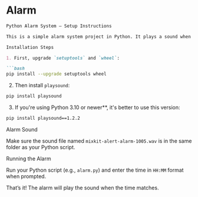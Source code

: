 # Alarm
````markdown
Python Alarm System – Setup Instructions

This is a simple alarm system project in Python. It plays a sound when the alarm time is reached using the `playsound` module.

Installation Steps

1. First, upgrade `setuptools` and `wheel`:

```bash
pip install --upgrade setuptools wheel
````

2. Then install `playsound`:

```bash
pip install playsound
```

3. If you're using Python 3.10 or newer**, it's better to use this version:

```bash
pip install playsound==1.2.2
```

Alarm Sound

Make sure the sound file named `mixkit-alert-alarm-1005.wav` is in the same folder as your Python script.

Running the Alarm

Run your Python script (e.g., `alarm.py`) and enter the time in `HH:MM` format when prompted.

That’s it! The alarm will play the sound when the time matches.

